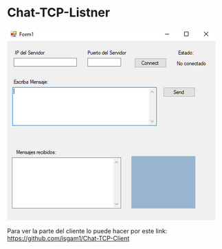 # Chat-TCP-Listner




![](https://github.com/isgam1/Chat-TCP-Client/blob/master/readme/TCP%20Listner.png)


Para ver la parte del cliente lo puede hacer por este link: https://github.com/isgam1/Chat-TCP-Client
